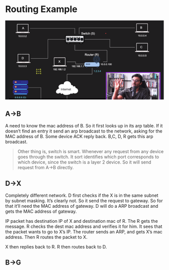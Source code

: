 # Routing Example

![Untitled](Routing%20Example%20b1191291d59c4c68a00c41e2cfda0a75/Untitled.png)

## A→B

A need to know the mac address of B. So it first looks up in its arp table. If it doesn’t find an entry it send an arp broadcast to the network, asking for the MAC address of B. Some device ACK reply back. B,C, D, R gets this arp broadcast.

> Other thing is, switch is smart. Whenever any request from any device goes through the switch. It sort identifies which port corresponds to which device, since the switch is a layer 2 device. So it will send request from A→B directly.
> 

## D→X

Completely different network. D first checks if the X is in the same subnet by subnet masking. It’s clearly not. So it send the request to gateway. So for that it’ll need the MAC address of gateway. D will do a ARP broadcast and gets the MAC address of gateway. 

IP packet has destination IP of X and destination mac of R. The R gets the message. R checks the dest mac address and verifies it for him. It sees that the packet wants to go to X’s IP. The router sends an ARP, and gets X’s mac address. Then R routes the packet to X. 

X then replies back to R. R then routes back to D.

## B→G